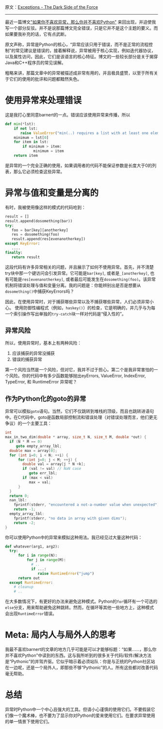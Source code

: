 原文：[Exceptions - The Dark Side of the Force](http://www.holger-peters.de/exceptions-the-dark-side-of-the-force.html)

---
最近一篇博文["如果你不喜欢异常，那么你并不喜欢Python"](http://stupidpythonideas.blogspot.de/2015/05/if-you-dont-like-exceptions-you-dont.html) 来回出现，并迫使我写一个部分反驳。并不是说那篇博文完全错误，只是它并不是这个主题的要义。而如果要我补充的话，它有点武断。

原文声称，异常是Python的核心，“异常应该只用于错误，而不是正常的流程控制”的常见建议是错误的，接着解释说，异常被用于核心实现，例如迭代器协议，以及属性访问，因此，它们是该语言的核心特征。博文的一些较长部分是关于揭穿Java和C++程序员的常见误解。

粗略来讲，那篇文章中的异常被描述成非常有用的，并且极具盛赞，以至于所有关于它们的使用的批评和问题都黯然失色。

# 使用异常来处理错误

这是我打心里同意barnert的一点。错误应该使用异常来传播，所以
```python
def min(*lst):
    if not lst:
       raise ValueError("min(..) requires a list with at least one element")
    minimum = lst[0]
    for item in lst:
        if minimum > item:
             minimum = item
    return item
```
是异常的一个完全正确的使用，如果调用者的代码不能保证参数是长度大于0的列表，那么它必须检查这些异常。

# 异常与值和变量是分离的

有时，我被使用像这样的模式的代码呛到：
```python
result = []
result.append(dosomething(bar))
try:
   foo = bar[key][anotherkey]
   res = dosomething(foo)
   result.append(res[evenanotherkey])
except KeyError:
   ....
finally:
   return result
```
这段代码有许多异常相关的问题，并且展示了如何不使用异常。首先，并不清楚try块中那一个键访问会引发异常。它可能是`bar[key]`, 或者是`_[anotherkey]`, 也有可能是`res[evenanotherkey]`, 或者最后可能发生在`dosomething(foo)`。该异常机制将错误处理与值和变量分离。我的问题是：你能辨别出是否是想要从`dosomething()`中捕获KeyErrors吗？

因此，在使用异常时，对于捕获哪些异常以及不捕获哪些异常，人们必须非常小心。 使用防御性编程式（例如，`haskey()`）的检查，它是明确的，并几乎与为每一个索引操作写出单独的`try-catch`块一样对代码是“侵入性的”。

## 异常风险

所以，使用异常时，基本上有两种风险：

1. 应该捕获的异常没捕获
2. 错误的捕获异常

第一个风险当然是一个风险，但对它，我并不过于担心。第二个是我非常害怕的一个风险。你的代码中有多少函数能够抛出eyErrors, ValueError, IndexError, TypeError, 和 RuntimeError 异常呢？

## 作为Python化的goto的异常

异常可以模拟`goto`语句。当然，它们不仅跳转到堆栈的顶级，而且也跳转进语句中。在C代码中，goto是函数局部控制流和错误处理（对错误处理而言，他们更无争议）的一个主要工具：
```cpp
int
max_in_two_dim(double * array, size_t N, size_t M, double *out) {
  if (N * M == 0)
     goto empty_array_lbl;
  double max = array[0];
  for (int i=0; i < N; ++i) {
      for (int j=0; j < M; ++j) {
        double val = array[j * N +k];
        if (val != val) // NaN case
           goto err_lbl;
        if (max < val)
           max = val;
      }
  }
  return 0;
  nan_lbl:
    fprintf(stderr, "encountered a not-a-number value when unexpected");
    return -1;
  empty_array_lbl:
    fprintf(stderr, "no data in array with given dims");
    return -2;
}
```
你可以使用Python中的异常来模拟这种用法。我已经见过大量这种代码：
```python
def whatever(arg1, arg2):
  try:
      for i in range(N):
          for j in range(M):
            # ..
            if ...:
               raise RuntimeError("jump")
      return out
  except RuntimeError:
    # cleanup
    # ..
```
在大多数情况下，有更好的办法来避免这种模式。Python的`for`循环有一个可选的`else`分支，用来帮助避免这种跳转。然而，在循环等其他一些地方上，这种模式会出现`RuntimeError`错误。

# Meta: 局内人与局外人的思考

我最不喜欢barnert的文章的地方几乎可能是可以才能够标题：“如果……，那么你并不喜欢Python”中读到的东西。这与我所听到的很多关于代码/软件/解决方法是“Pythonic”的并驾齐驱。它似乎暗示着必须站队：你是与正统的Python社区站在一边呢，还是一个局外人，即那些不够“Pythonic”的人。所有这些都对改善代码毫无帮助。

# 总结

异常时Python中一个中心且强大的工具。但请小心谨慎的使用它们。不要假装它们像一个魔术棒，也不要为了显示你对Python的爱来使用它们。在要求异常使用的单一情景下使用它们。
